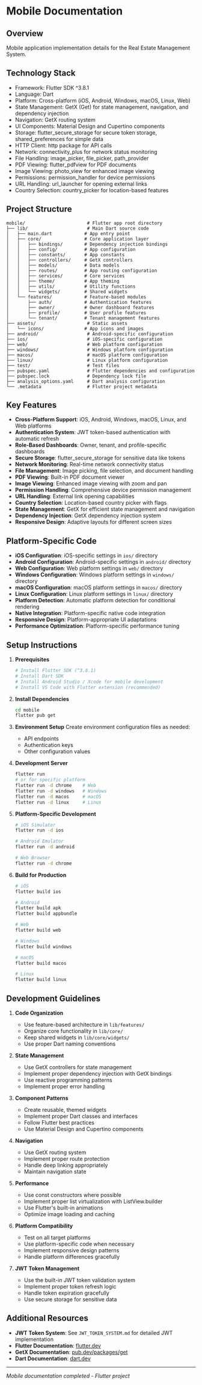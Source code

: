 # Mobile Documentation

## Overview
Mobile application implementation details for the Real Estate Management System.

## Technology Stack
- Framework: Flutter SDK ^3.8.1
- Language: Dart
- Platform: Cross-platform (iOS, Android, Windows, macOS, Linux, Web)
- State Management: GetX (Get) for state management, navigation, and dependency injection
- Navigation: GetX routing system
- UI Components: Material Design and Cupertino components
- Storage: flutter_secure_storage for secure token storage, shared_preferences for simple data
- HTTP Client: http package for API calls
- Network: connectivity_plus for network status monitoring
- File Handling: image_picker, file_picker, path_provider
- PDF Viewing: flutter_pdfview for PDF documents
- Image Viewing: photo_view for enhanced image viewing
- Permissions: permission_handler for device permissions
- URL Handling: url_launcher for opening external links
- Country Selection: country_picker for location-based features

## Project Structure
```
mobile/                       # Flutter app root directory
├── lib/                      # Main Dart source code
│   ├── main.dart            # App entry point
│   ├── core/                # Core application layer
│   │   ├── bindings/        # Dependency injection bindings
│   │   ├── config/          # App configuration
│   │   ├── constants/       # App constants
│   │   ├── controllers/     # GetX controllers
│   │   ├── models/          # Data models
│   │   ├── routes/          # App routing configuration
│   │   ├── services/        # Core services
│   │   ├── theme/           # App theming
│   │   ├── utils/           # Utility functions
│   │   └── widgets/         # Shared widgets
│   └── features/            # Feature-based modules
│       ├── auth/            # Authentication features
│       ├── owner/           # Owner dashboard features
│       ├── profile/         # User profile features
│       └── tenant/          # Tenant management features
├── assets/                   # Static assets
│   └── icons/               # App icons and images
├── android/                  # Android-specific configuration
├── ios/                      # iOS-specific configuration
├── web/                      # Web platform configuration
├── windows/                  # Windows platform configuration
├── macos/                    # macOS platform configuration
├── linux/                    # Linux platform configuration
├── test/                     # Test files
├── pubspec.yaml              # Flutter dependencies and configuration
├── pubspec.lock              # Dependency lock file
├── analysis_options.yaml     # Dart analysis configuration
└── .metadata                 # Flutter project metadata
```

## Key Features
- **Cross-Platform Support**: iOS, Android, Windows, macOS, Linux, and Web platforms
- **Authentication System**: JWT token-based authentication with automatic refresh
- **Role-Based Dashboards**: Owner, tenant, and profile-specific dashboards
- **Secure Storage**: flutter_secure_storage for sensitive data like tokens
- **Network Monitoring**: Real-time network connectivity status
- **File Management**: Image picking, file selection, and document handling
- **PDF Viewing**: Built-in PDF document viewer
- **Image Viewing**: Enhanced image viewing with zoom and pan
- **Permission Handling**: Comprehensive device permission management
- **URL Handling**: External link opening capabilities
- **Country Selection**: Location-based country picker with flags
- **State Management**: GetX for efficient state management and navigation
- **Dependency Injection**: GetX dependency injection system
- **Responsive Design**: Adaptive layouts for different screen sizes

## Platform-Specific Code
- **iOS Configuration**: iOS-specific settings in `ios/` directory
- **Android Configuration**: Android-specific settings in `android/` directory
- **Web Configuration**: Web platform settings in `web/` directory
- **Windows Configuration**: Windows platform settings in `windows/` directory
- **macOS Configuration**: macOS platform settings in `macos/` directory
- **Linux Configuration**: Linux platform settings in `linux/` directory
- **Platform Detection**: Automatic platform detection for conditional rendering
- **Native Integration**: Platform-specific native code integration
- **Responsive Design**: Platform-appropriate UI adaptations
- **Performance Optimization**: Platform-specific performance tuning

## Setup Instructions
1. **Prerequisites**
   ```bash
   # Install Flutter SDK (^3.8.1)
   # Install Dart SDK
   # Install Android Studio / Xcode for mobile development
   # Install VS Code with Flutter extension (recommended)
   ```

2. **Install Dependencies**
   ```bash
   cd mobile
   flutter pub get
   ```

3. **Environment Setup**
   Create environment configuration files as needed:
   - API endpoints
   - Authentication keys
   - Other configuration values

4. **Development Server**
   ```bash
   flutter run
   # or for specific platform
   flutter run -d chrome    # Web
   flutter run -d windows   # Windows
   flutter run -d macos     # macOS
   flutter run -d linux     # Linux
   ```

5. **Platform-Specific Development**
   ```bash
   # iOS Simulator
   flutter run -d ios
   
   # Android Emulator
   flutter run -d android
   
   # Web Browser
   flutter run -d chrome
   ```

6. **Build for Production**
   ```bash
   # iOS
   flutter build ios
   
   # Android
   flutter build apk
   flutter build appbundle
   
   # Web
   flutter build web
   
   # Windows
   flutter build windows
   
   # macOS
   flutter build macos
   
   # Linux
   flutter build linux
   ```

## Development Guidelines
1. **Code Organization**
   - Use feature-based architecture in `lib/features/`
   - Organize core functionality in `lib/core/`
   - Keep shared widgets in `lib/core/widgets/`
   - Use proper Dart naming conventions

2. **State Management**
   - Use GetX controllers for state management
   - Implement proper dependency injection with GetX bindings
   - Use reactive programming patterns
   - Implement proper error handling

3. **Component Patterns**
   - Create reusable, themed widgets
   - Implement proper Dart classes and interfaces
   - Follow Flutter best practices
   - Use Material Design and Cupertino components

4. **Navigation**
   - Use GetX routing system
   - Implement proper route protection
   - Handle deep linking appropriately
   - Maintain navigation state

5. **Performance**
   - Use const constructors where possible
   - Implement proper list virtualization with ListView.builder
   - Use Flutter's built-in animations
   - Optimize image loading and caching

6. **Platform Compatibility**
   - Test on all target platforms
   - Use platform-specific code when necessary
   - Implement responsive design patterns
   - Handle platform differences gracefully

7. **JWT Token Management**
   - Use the built-in JWT token validation system
   - Implement proper token refresh logic
   - Handle token expiration gracefully
   - Use secure storage for sensitive data

## Additional Resources
- **JWT Token System**: See `JWT_TOKEN_SYSTEM.md` for detailed JWT implementation
- **Flutter Documentation**: [flutter.dev](https://flutter.dev)
- **GetX Documentation**: [pub.dev/packages/get](https://pub.dev/packages/get)
- **Dart Documentation**: [dart.dev](https://dart.dev)

---
*Mobile documentation completed - Flutter project*

